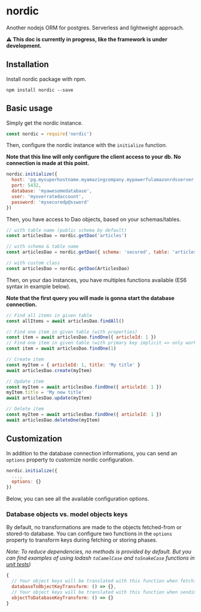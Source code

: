 # nordic
Another nodejs ORM for postgres. Serverless and lightweight approach.

**⚠️ This doc is currently in progress, like the framework is under development.**

## Installation

Install nordic package with npm.

```
npm install nordic --save
```

## Basic usage

Simply get the nordic instance.

```javascript
const nordic = require('nordic')
```

Then, configure the nordic instance with the `initialize` function.

**Note that this line will only configure the client access to your db. No connection is made at this point.**

```javascript 
nordic.initialize({
  host: 'pg.mysuperhostname.myamazingcompany.mypowerfulamazonrdsserver.com',
  port: 5432,
  database: 'myawesomedatabase',
  user: 'myoverratedaccount',
  password: 'mysecuredp@ssword'
})
```

Then, you have access to Dao objects, based on your schemas/tables.
```javascript
// with table name (public schema by default)
const articlesDao = nordic.getDao('articles')

// with schema & table name
const articlesDao = nordic.getDao({ schema: 'secured', table: 'articles' })

// with custom class
const articlesDao = nordic.getDao(ArticlesDao)
```

Then, on your dao instances, you have multiples functions available (ES6 syntax in example below).

**Note that the first query you will made is gonna start the database connection.**

```javascript
// Find all items in given table
const allItems = await articlesDao.findAll()

// Find one item in given table (with properties)
const item = await articlesDao.findOne({ articleId: 1 })
// Find one item in given table (with primary key implicit => only working with single primary key)
const item = await articlesDao.findOne(1)

// Create item
const myItem = { articleId: 1, title: 'My title' }
await articlesDao.create(myItem)

// Update item
const myItem = await articlesDao.findOne({ articleId: 1 })
myItem.title = 'My new title'
await articlesDao.update(myItem)

// Delete item
const myItem = await articlesDao.findOne({ articleId: 1 })
await articlesDao.deleteOne(myItem)
```

## Customization

In addition to the database connection informations, you can send an `options` property to customize nordic configuration.

```javascript
nordic.initialize({
  ...,
  options: {}
})
```

Below, you can see all the available configuration options.

### Database objects vs. model objects keys

By default, no transformations are made to the objects fetched-from or stored-to database. You can configure two functions in the `options` property to transform keys during fetching or storing phases. 

*Note: To reduce dependencies, no methods is provided by default. But you can find examples of using lodash `toCamelCase` and `toSnakeCase` functions in [unit tests](https://github.com/jtouzy/nordic/blob/master/test/data/DataProxy.test.js))*

```javascript
{
  // Your object keys will be translated with this function when fetching objects from database.
  databaseToObjectKeyTransform: () => {},
  // Your object keys will be translated with this function when sending objects to database.
  objectToDatabaseKeyTransform: () => {}
}
```
